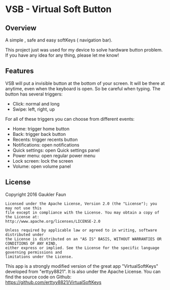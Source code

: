 # VSB - Virtual Soft Button

## Overview

A simple , safe  and easy softKeys ( navigation bar).

This project just was used for my device to solve hardware button problem.
If you have any idea for any thing, please let me know!


## Features

VSB will put a invisible button at the bottom of your screen. It will be there at anytime, even when the keyboard is open. So be careful when typing. The button has several triggers:

* Click: normal and long
* Swipe: left, right, up

For all of these triggers you can choose from different events:

* Home: trigger home button
* Back: trigger back button
* Recents: trigger recents button
* Notifications: open notifications
* Quick settings: open Quick settings panel
* Power menu: open regular power menu
* Lock screen: lock the screen
* Volume: open volume panel


## License

Copyright 2016 Gaukler Faun

    Licensed under the Apache License, Version 2.0 (the "License"); you may not use this
    file except in compliance with the License. You may obtain a copy of the License at:
    http://www.apache.org/licenses/LICENSE-2.0

    Unless required by applicable law or agreed to in writing, software distributed under
    the License is distributed on an "AS IS" BASIS, WITHOUT WARRANTIES OR CONDITIONS OF ANY KIND,
    either express or implied. See the License for the specific language governing permissions and
    limitations under the License.

This app is a strongly modified version of the great app "VirtualSoftKeys" developed from "erttyy8821". It is also under the Apache License. You can find the source code on Github: https://github.com/erttyy8821/VirtualSoftKeys
